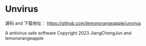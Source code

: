 # Unvirus

源码 and 下载地址： https://github.com/lemonorangeapple/unvirus

A antivirus safe software
Copyright 2023 JiangChengJun and lemonorangeapple
